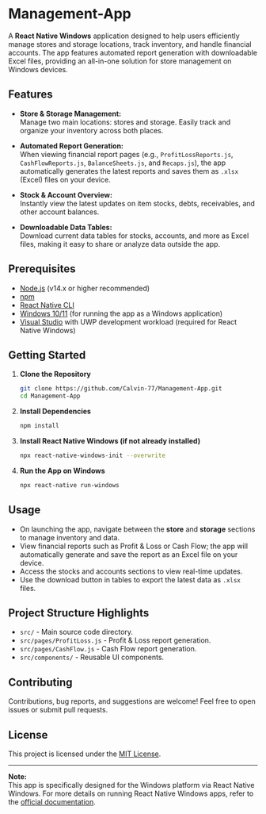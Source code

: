 # Management-App

A **React Native Windows** application designed to help users efficiently manage stores and storage locations, track inventory, and handle financial accounts. The app features automated report generation with downloadable Excel files, providing an all-in-one solution for store management on Windows devices.

## Features

- **Store & Storage Management:**  
  Manage two main locations: stores and storage. Easily track and organize your inventory across both places.

- **Automated Report Generation:**  
  When viewing financial report pages (e.g., `ProfitLossReports.js`, `CashFlowReports.js`, `BalanceSheets.js`, and `Recaps.js`), the app automatically generates the latest reports and saves them as `.xlsx` (Excel) files on your device.

- **Stock & Account Overview:**  
  Instantly view the latest updates on item stocks, debts, receivables, and other account balances.

- **Downloadable Data Tables:**  
  Download current data tables for stocks, accounts, and more as Excel files, making it easy to share or analyze data outside the app.

## Prerequisites

- [Node.js](https://nodejs.org/) (v14.x or higher recommended)
- [npm](https://www.npmjs.com/)
- [React Native CLI](https://reactnative.dev/docs/environment-setup)
- [Windows 10/11](https://reactnative.dev/docs/running-on-windows) (for running the app as a Windows application)
- [Visual Studio](https://visualstudio.microsoft.com/) with UWP development workload (required for React Native Windows)

## Getting Started

1. **Clone the Repository**
    ```sh
    git clone https://github.com/Calvin-77/Management-App.git
    cd Management-App
    ```

2. **Install Dependencies**
    ```sh
    npm install
    ```

3. **Install React Native Windows (if not already installed)**
    ```sh
    npx react-native-windows-init --overwrite
    ```

4. **Run the App on Windows**
    ```sh
    npx react-native run-windows
    ```

## Usage

- On launching the app, navigate between the **store** and **storage** sections to manage inventory and data.
- View financial reports such as Profit & Loss or Cash Flow; the app will automatically generate and save the report as an Excel file on your device.
- Access the stocks and accounts sections to view real-time updates.
- Use the download button in tables to export the latest data as `.xlsx` files.

## Project Structure Highlights

- `src/` - Main source code directory.
- `src/pages/ProfitLoss.js` - Profit & Loss report generation.
- `src/pages/CashFlow.js` - Cash Flow report generation.
- `src/components/` - Reusable UI components.

## Contributing

Contributions, bug reports, and suggestions are welcome! Feel free to open issues or submit pull requests.

## License

This project is licensed under the [MIT License](LICENSE).

---

**Note:**  
This app is specifically designed for the Windows platform via React Native Windows. For more details on running React Native Windows apps, refer to the [official documentation](https://microsoft.github.io/react-native-windows/).
